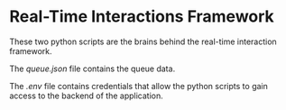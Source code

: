 # Real-Time Interactions Framework

These two python scripts are the brains behind the real-time interaction framework.

The *queue.json* file contains the queue data.

The *.env* file contains credentials that allow the python scripts to gain access to the backend of the application.
